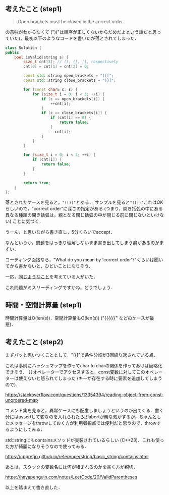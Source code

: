 ## 考えたこと (step1)
> Open brackets must be closed in the correct order.

の意味がわからなくて (")("は順序が正しくないからだめだよという話だと思っていた)，最初以下のようなコードを書いたが落とされてしまった．

```cpp
class Solution {
public:
    bool isValid(string s) {
        size_t cnt[3]; // (), {}, [], respectively
        cnt[0] = cnt[1] = cnt[2] = 0;

        const std::string open_brackets = "({[";
        const std::string close_brackets = ")}]";

        for (const char& c: s) {
            for (size_t i = 0; i < 3; ++i) {
                if (c == open_brackets[i]) {
                    ++cnt[i];
                }
                if (c == close_brackets[i]) {
                    if (cnt[i] == 0) {
                        return false;
                    }
                    --cnt[i];
                }
            }
        }

        for (size_t i = 0; i < 3; ++i) {
            if (cnt[i]) {
                return false;
            }
        }

        return true;
    }
};
```

落とされたケースを見ると，`"([)]"`とある．
サンプルを見ると`"([])"`これはOKらしいので，"correct order"に深さの指定がある (つまり，開き括弧の中にある異なる種類の開き括弧は，親となる閉じ括弧の中が閉じる前に閉じないといけない) ことに気づく．

うーん，と思いながら書き直し，5分くらいでaccept．

なんというか，問題をはっきり理解しないまま書き出してしまう癖があるのがまずい．

コーディング面接なら，"What do you mean by 'correct order'?"くらいは聞いてから書かないと，ひどいことになりそう．

一応，[同じようなこと](https://leetcode.com/problems/valid-parentheses/description/comments/1567810/)を考えている人がいた．

これ問題がミスリーディングですかね，どうでしょう．

## 時間・空間計算量 (step1)
時間計算量はO(len(s))．空間計算量もO(len(s)) ("{{{{{{" などのケースが最悪)．

## 考えたこと (step2)
まずパッと思いつくこととして，"({["で条件分岐が3回繰り返されている点．

これは事前にハッシュマップを作ってchar to charの関係を作っておけば簡略化できそう．
`[]`オペレーターでアクセスすると，const変数に対してこのオペレーターは使えないと怒られてしまった (キーが存在する時に要素を追加してしまうので)．

https://stackoverflow.com/questions/13354394/reading-object-from-const-unordered-map

コメント集を見ると，異常ケースにも配慮しましょうというのが出てくる．書く分にはassertして変なのを入れられたら即abortが楽な気がするが，ちゃんとしたメッセージをthrowしておく方が利用者視点では便利だと思うので，throwするようにしてみる．

std::stringにもcontainsメソッドが実装されているらしい (C++23)．これも使った方が綺麗になりそうなので使ってみる．

https://cpprefjp.github.io/reference/string/basic_string/contains.html

あとは，スタックの変数名には何が積まれるのかを書く方が親切．

https://hayapenguin.com/notes/LeetCode/20/ValidParentheses

以上を踏まえて書き直した．
